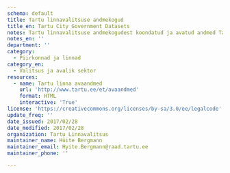 ```yaml
---
schema: default
title: Tartu linnavalitsuse andmekogud
title_en: Tartu City Government Datasets
notes: Tartu linnavalitsuse andmekogudest koondatud ja avatud andmed Tartu kodulehel
notes_en: ''
department: ''
category:
  - Piirkonnad ja linnad
category_en:
  - Valitsus ja avalik sektor
resources:
  - name: Tartu linna avaandmed
    url: 'http://www.tartu.ee/et/avaandmed'
    format: HTML
    interactive: 'True'
license: 'https://creativecommons.org/licenses/by-sa/3.0/ee/legalcode'
update_freq: ''
date_issued: 2017/02/28
date_modified: 2017/02/28
organization: Tartu Linnavalitsus
maintainer_name: Hüite Bergmann
maintainer_email: Hyite.Bergmann@raad.tartu.ee
maintainer_phone: ''

---
```

